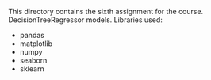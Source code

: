 This directory contains the sixth assignment for the course. DecisionTreeRegressor models. Libraries used:

- pandas
- matplotlib
- numpy
- seaborn
- sklearn 
